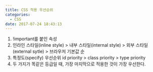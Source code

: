 ```yaml
---
title: CSS 적용 우선순위
categories:
  - CSS
date: 2017-07-24 18:43:13
---
```

1. !important를 붙인 속성
2. 인라인 스타일(inline style) > 내부 스타일(internal style) > 외부 스타일(external sytle) > 브라우저 기본값 순
3. 특정도(specify) 우선순위 id priority > class priority > type priority
4. 두 가지가 똑같은 등급일 때, 가장 마지막으로 적용한 것이 가장 우선한다.

